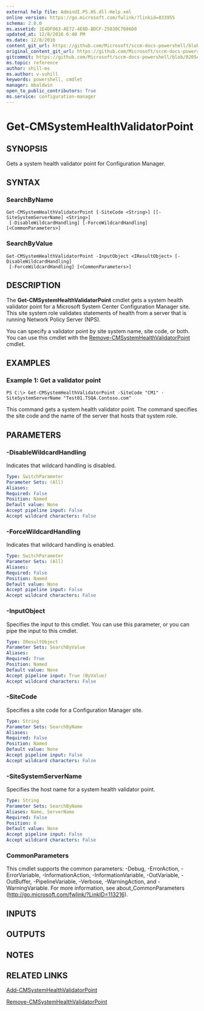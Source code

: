 ```yaml
---
external help file: AdminUI.PS.HS.dll-Help.xml
online version: https://go.microsoft.com/fwlink/?linkid=833955
schema: 2.0.0
ms.assetid: 1E4DF063-AE72-4E8D-8DCF-25030C7086D0
updated_at: 12/8/2016 6:40 PM
ms.date: 12/8/2016
content_git_url: https://github.com/Microsoft/sccm-docs-powershell/blob/master/sccm-cmdlets/ConfigurationManager/vlatest/Get-CMSystemHealthValidatorPoint.md
original_content_git_url: https://github.com/Microsoft/sccm-docs-powershell/blob/master/sccm-cmdlets/ConfigurationManager/vlatest/Get-CMSystemHealthValidatorPoint.md
gitcommit: https://github.com/Microsoft/sccm-docs-powershell/blob/0205e569abecf1b4e1b2b342947b87a3691b29a5/sccm-cmdlets/ConfigurationManager/vlatest/Get-CMSystemHealthValidatorPoint.md
ms.topic: reference
author: shill-ms
ms.author: v-suhill
keywords: powershell, cmdlet
manager: mbaldwin
open_to_public_contributors: True
ms.service: configuration-manager
---
```


# Get-CMSystemHealthValidatorPoint

## SYNOPSIS
Gets a system health validator point for Configuration Manager.

## SYNTAX

### SearchByName
```
Get-CMSystemHealthValidatorPoint [-SiteCode <String>] [[-SiteSystemServerName] <String>]
 [-DisableWildcardHandling] [-ForceWildcardHandling] [<CommonParameters>]
```

### SearchByValue
```
Get-CMSystemHealthValidatorPoint -InputObject <IResultObject> [-DisableWildcardHandling]
 [-ForceWildcardHandling] [<CommonParameters>]
```

## DESCRIPTION
The **Get-CMSystemHealthValidatorPoint** cmdlet gets a system health validator point for a Microsoft System Center Configuration Manager site.
This site system role validates statements of health from a server that is running Network Policy Server (NPS).

You can specify a validator point by site system name, site code, or both.
You can use this cmdlet with the [Remove-CMSystemHealthValidatorPoint](./Remove-CMSystemHealthValidatorPoint.md) cmdlet.

## EXAMPLES

### Example 1: Get a validator point
```
PS C:\> Get-CMSystemHealthValidatorPoint -SiteCode "CM1" -SiteSystemServerName "Test01.TSQA.Contoso.com"
```

This command gets a system health validator point.
The command specifies the site code and the name of the server that hosts that system role.

## PARAMETERS

### -DisableWildcardHandling
Indicates that wildcard handling is disabled.

```yaml
Type: SwitchParameter
Parameter Sets: (All)
Aliases: 
Required: False
Position: Named
Default value: None
Accept pipeline input: False
Accept wildcard characters: False
```

### -ForceWildcardHandling
Indicates that wildcard handling is enabled.

```yaml
Type: SwitchParameter
Parameter Sets: (All)
Aliases: 
Required: False
Position: Named
Default value: None
Accept pipeline input: False
Accept wildcard characters: False
```

### -InputObject
Specifies the input to this cmdlet. 
You can use this parameter, or you can pipe the input to this cmdlet. 

```yaml
Type: IResultObject
Parameter Sets: SearchByValue
Aliases: 
Required: True
Position: Named
Default value: None
Accept pipeline input: True (ByValue)
Accept wildcard characters: False
```

### -SiteCode
Specifies a site code for a Configuration Manager site.

```yaml
Type: String
Parameter Sets: SearchByName
Aliases: 
Required: False
Position: Named
Default value: None
Accept pipeline input: False
Accept wildcard characters: False
```

### -SiteSystemServerName
Specifies the host name for a system health validator point.

```yaml
Type: String
Parameter Sets: SearchByName
Aliases: Name, ServerName
Required: False
Position: 0
Default value: None
Accept pipeline input: False
Accept wildcard characters: False
```

### CommonParameters
This cmdlet supports the common parameters: -Debug, -ErrorAction, -ErrorVariable, -InformationAction, -InformationVariable, -OutVariable, -OutBuffer, -PipelineVariable, -Verbose, -WarningAction, and -WarningVariable. For more information, see about_CommonParameters (http://go.microsoft.com/fwlink/?LinkID=113216).

## INPUTS

## OUTPUTS

## NOTES

## RELATED LINKS

[Add-CMSystemHealthValidatorPoint](xref:ConfigurationManager/vlatest/Add-CMSystemHealthValidatorPoint.md)

[Remove-CMSystemHealthValidatorPoint](xref:ConfigurationManager/vlatest/Remove-CMSystemHealthValidatorPoint.md)


